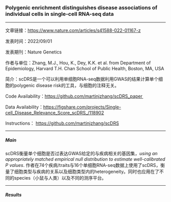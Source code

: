 ### Polygenic enrichment distinguishes disease associations of individual cells in single-cell RNA-seq data

***
文章链接：https://www.nature.com/articles/s41588-022-01167-z

发表时间：2022/09/01

发表期刊：Nature Genetics

作者与单位：Zhang, M.J., Hou, K., Dey, K.K. et al. from Department of Epidemiology, Harvard T.H. Chan School of Public Health, Boston, MA, USA

简介：scDRS是一个可以利用单细胞RNA-seq数据利用GWAS的结果计算单个细胞的polygenic disease risk的工具，与细胞的注释无关。

Code Availability：https://github.com/martinjzhang/scDRS_paper 

Data Availability：https://figshare.com/projects/Single-cell_Disease_Relevance_Score_scDRS_/118902

Instructions： https://github.com/martinjzhang/scDRS

***

##### Main

scDRS衡量单个细胞是否过表达GWAS给定的与疾病相关的基因集，*using an appropriately matched empirical null distribution to estimate well-calibrated P values*. 
作者在74个疾病/traits与16个单细胞RNA-seq数据上使用了scDRS，衡量了细胞类型与疾病的关系以及细胞类型内的heterogeneity。同时也应用在了不同的species（小鼠与人类）以及不同的测序平台。

***

##### Results


